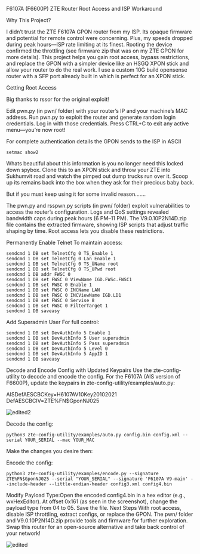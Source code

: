 F6107A (F6600P) ZTE Router Root Access and ISP Workaround

Why This Project?

I didn’t trust the ZTE F6107A GPON router from my ISP. Its opaque firmware and potential for remote control were concerning. Plus, my speeds dropped during peak hours—ISP rate limiting at its finest. Rooting the device confirmed the throttling (see firmware zip that was on my ZTE GPON for more details). 
This project helps you gain root access, bypass restrictions, and replace the GPON with a simpler device like an HSGQ XPON stick and allow your router to do the real work. I use a custom  10G build opensense router with a SFP port already built in which is perfect for an XPON stick.

Getting Root Access

Big thanks to rssor for the original exploit!

Edit pwn.py (in pwn/ folder) with your router’s IP and your machine’s MAC address.
Run pwn.py to exploit the router and generate random login credentials.
Log in with those credentials.
Press CTRL+C to exit any active menu—you’re now root!

For complete authentication details the GPON sends to the ISP in ASCII

```setmac show2 ```

Whats beautiful about this information is you no longer need this locked down spybox. Clone this to an XPON stick and throw your ZTE into Sukhumvit road and watch the pimped out dump trucks run over it. Scoop up its remains back into the box when they ask for their precious baby back.



But if you must keep using it for some invalid reason.......

The pwn.py and rsspwn.py scripts (in pwn/ folder) exploit vulnerabilities to access the router’s configuration. Logs and QoS settings revealed bandwidth caps during peak hours (6 PM–11 PM). The V9.0.10P2N14D.zip file contains the extracted firmware, showing ISP scripts that adjust traffic shaping by time. Root access lets you disable these restrictions.

Permanently Enable Telnet
To maintain access:
```
sendcmd 1 DB set TelnetCfg 0 TS_Enable 1
sendcmd 1 DB set TelnetCfg 0 Lan_Enable 1
sendcmd 1 DB set TelnetCfg 0 TS_UName root
sendcmd 1 DB set TelnetCfg 0 TS_UPwd root
sendcmd 1 DB addr FWSC 0
sendcmd 1 DB set FWSC 0 ViewName IGD.FWSc.FWSC1
sendcmd 1 DB set FWSC 0 Enable 1
sendcmd 1 DB set FWSC 0 INCName LAN
sendcmd 1 DB set FWSC 0 INCViewName IGD.LD1
sendcmd 1 DB set FWSC 0 Servise 8
sendcmd 1 DB set FWSC 0 FilterTarget 1
sendcmd 1 DB saveasy
```
Add Superadmin User
For full control:
```
sendcmd 1 DB set DevAuthInfo 5 Enable 1
sendcmd 1 DB set DevAuthInfo 5 User superadmin
sendcmd 1 DB set DevAuthInfo 5 Pass superadmin
sendcmd 1 DB set DevAuthInfo 5 Level 0
sendcmd 1 DB set DevAuthInfo 5 AppID 1
sendcmd 1 DB saveasy
````
Decode and Encode Config with Updated Keypairs
Use the zte-config-utility to decode and encode the config. For the F6107A (AIS version of F6600P), update the keypairs in zte-config-utility/examples/auto.py:

AISDefAESCBCKey=H6107AV10Key20102021
DefAESCBCIV=ZTE%FN$GponNJ025

![edited2](https://github.com/user-attachments/assets/d165206d-0e59-42c1-b60f-5e915df69f91)


Decode the config:
```
python3 zte-config-utility/examples/auto.py config.bin config.xml --serial YOUR_SERIAL --mac YOUR_MAC
```
Make the changes you desire then:

Encode the config:
```
python3 zte-config-utility/examples/encode.py --signature ZTE%FN$GponNJ025 --serial "YOUR_SERIAL" --signature 'F6107A V9-main' --include-header --little-endian-header config3.xml config4.bin
```
Modify Payload Type:Open the encoded config4.bin in a hex editor (e.g., wxHexEditor). At offset 0x161 (as seen in the screenshot), change the payload type from 04 to 05. Save the file.
Next Steps
With root access, disable ISP throttling, extract configs, or replace the GPON. The pwn/ folder and V9.0.10P2N14D.zip provide tools and firmware for further exploration. Swap this router for an open-source alternative and take back control of your network!


![edited](https://github.com/user-attachments/assets/d266b882-1fe1-4ad0-a4a5-5469bf141bd3)



